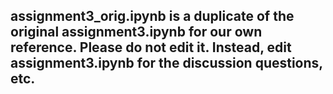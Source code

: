 ## assignment3_orig.ipynb is a duplicate of the original assignment3.ipynb for our own reference. Please do not edit it. Instead, edit assignment3.ipynb for the discussion questions, etc.

